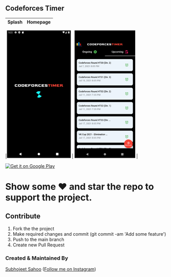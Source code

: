 ## Codeforces Timer
| Splash | Homepage
|-----------------------------------------------------------------------------------------------------------------------------|-------------------------------------

|<img src="ss/1.png" height="400em" /> | <img src="ss/2.png" height="400em" /> |

<a href='https://play.google.com/store/apps/details?id=com.Alpha.codeforces_timer&hl=en_IN&gl=US&pcampaignid=pcampaignidMKT-Other-global-all-co-prtnr-py-PartBadge-Mar2515-1'><img alt='Get it on Google Play' src='https://play.google.com/intl/en_us/badges/static/images/badges/en_badge_web_generic.png'/></a>

# Show some :heart: and star the repo to support the project.

## Contribute
1. Fork the the project
2. Make required changes and commit (git commit -am 'Add some feature')
3. Push to the main branch
4. Create new Pull Request


### Created & Maintained By

[Subhojeet Sahoo](https://github.com/Alpha17-2)     ([Follow me on Instagram](https://www.instagram.com/alpha__77__/))

